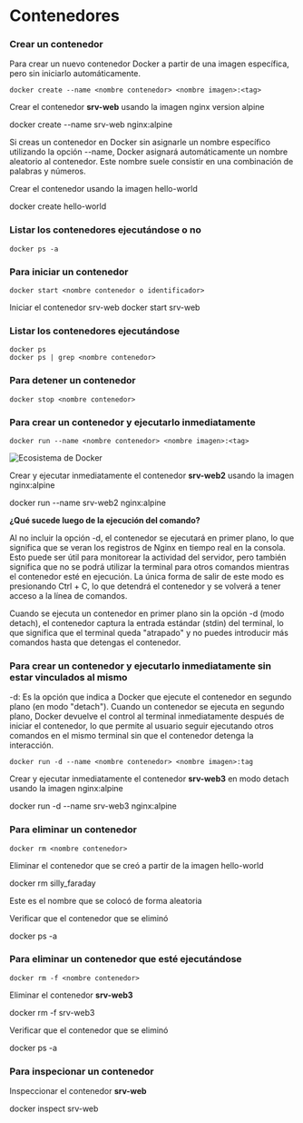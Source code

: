 # Contenedores

### Crear un contenedor
Para crear un nuevo contenedor Docker a partir de una imagen específica, pero sin iniciarlo automáticamente. 

```
docker create --name <nombre contenedor> <nombre imagen>:<tag>
```
Crear el contenedor  **srv-web** usando la imagen nginx version alpine

docker create --name srv-web nginx:alpine


Si creas un contenedor en Docker sin asignarle un nombre específico utilizando la opción --name, Docker asignará automáticamente un nombre aleatorio al contenedor. Este nombre suele consistir en una combinación de palabras y números.  

Crear el contenedor usando la imagen hello-world

docker create hello-world


### Listar los contenedores ejecutándose o no

```
docker ps -a
```

### Para iniciar un contenedor

```
docker start <nombre contenedor o identificador>
```
Iniciar el contenedor srv-web 
docker start srv-web

### Listar los contenedores ejecutándose
```
docker ps 
docker ps | grep <nombre contenedor>
```

### Para detener un contenedor

```
docker stop <nombre contenedor>
```

### Para crear un contenedor y ejecutarlo inmediatamente

```
docker run --name <nombre contenedor> <nombre imagen>:<tag>
```
![Ecosistema de Docker](img/dockerRun.PNG)

Crear y ejecutar inmediatamente el contenedor **srv-web2** usando la imagen nginx:alpine

docker run --name  srv-web2 nginx:alpine

**¿Qué sucede luego de la ejecución del comando?**


Al no incluir la opción -d, el contenedor se ejecutará en primer plano, lo que significa que se veran los registros de Nginx en tiempo real en la consola. Esto puede ser útil para monitorear la actividad del servidor, pero también significa que no se podrá utilizar la terminal para otros comandos mientras el contenedor esté en ejecución. La única forma de salir de este modo es presionando Ctrl + C, lo que detendrá el contenedor y  se volverá a tener acceso a la línea de comandos.


Cuando se ejecuta un contenedor en primer plano sin la opción -d (modo detach), el contenedor captura la entrada estándar (stdin) del terminal, lo que significa que el terminal queda "atrapado" y no puedes introducir más comandos hasta que detengas el contenedor.


### Para crear un contenedor y ejecutarlo inmediatamente sin estar vinculados al mismo
-d: Es la opción que indica a Docker que ejecute el contenedor en segundo plano (en modo "detach").
Cuando un contenedor se ejecuta en segundo plano, Docker devuelve el control al terminal inmediatamente después de iniciar el contenedor, lo que permite al usuario seguir ejecutando otros comandos en el mismo terminal sin que el contenedor detenga la interacción.

```
docker run -d --name <nombre contenedor> <nombre imagen>:tag
```
Crear y ejecutar inmediatamente el contenedor **srv-web3** en modo detach usando la imagen nginx:alpine

docker run -d --name srv-web3 nginx:alpine

### Para eliminar un contenedor

```
docker rm <nombre contenedor>
```
Eliminar el contenedor que se creó a partir de la imagen hello-world

docker rm silly_faraday

Este es el nombre que se colocó de forma aleatoria

Verificar que el contenedor que se eliminó

docker ps -a

### Para eliminar un contenedor que esté ejecutándose

```
docker rm -f <nombre contenedor>
```
Eliminar el contenedor **srv-web3** 

docker rm -f srv-web3

Verificar que el contenedor que se eliminó

docker ps -a

### Para inspecionar un contenedor 

Inspeccionar el contenedor **srv-web** 

docker inspect srv-web
